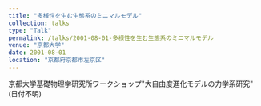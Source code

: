 ```yaml
---
title: "多様性を生む生態系のミニマルモデル"
collection: talks
type: "Talk"
permalink: /talks/2001-08-01-多様性を生む生態系のミニマルモデル
venue: "京都大学"
date: 2001-08-01
location: "京都府京都市左京区"
---
```


京都大学基礎物理学研究所ワークショップ&quot;大自由度進化モデルの力学系研究&quot;(日付不明)
